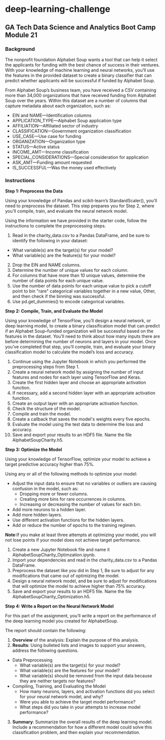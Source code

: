 # deep-learning-challenge
## GA Tech Data Science and Analytics Boot Camp Module 21
### Background

<p>The nonprofit foundation Alphabet Soup wants a tool that can help it select the applicants for funding with the best chance of success in their ventures. With your knowledge of machine learning and neural networks, you’ll use the features in the provided dataset to create a binary classifier that can predict whether applicants will be successful if funded by Alphabet Soup.</p>

<p>From Alphabet Soup’s business team, you have received a CSV containing more than 34,000 organizations that have received funding from Alphabet Soup over the years. Within this dataset are a number of columns that capture metadata about each organization, such as:</p>

* EIN and NAME—Identification columns
* APPLICATION_TYPE—Alphabet Soup application type
* AFFILIATION—Affiliated sector of industry
* CLASSIFICATION—Government organization classification
* USE_CASE—Use case for funding
* ORGANIZATION—Organization type
* STATUS—Active status
* INCOME_AMT—Income classification
* SPECIAL_CONSIDERATIONS—Special consideration for application
* ASK_AMT—Funding amount requested
* IS_SUCCESSFUL—Was the money used effectively

### Instructions
<b>Step 1: Preprocess the Data</b>
<p>Using your knowledge of Pandas and scikit-learn’s StandardScaler(), you’ll need to preprocess the dataset. This step prepares you for Step 2, where you'll compile, train, and evaluate the neural network model.</p>

<p>Using the information we have provided in the starter code, follow the instructions to complete the preprocessing steps.</p>

1. Read in the charity_data.csv to a Pandas DataFrame, and be sure to identify the following in your dataset:</p>
* What variable(s) are the target(s) for your model?
* What variable(s) are the feature(s) for your model?

2. Drop the EIN and NAME columns.
3. Determine the number of unique values for each column.
4. For columns that have more than 10 unique values, determine the number of data points for each unique value.
5. Use the number of data points for each unique value to pick a cutoff point to bin "rare" categorical variables together in a new value, Other, and then check if the binning was successful.
6. Use pd.get_dummies() to encode categorical variables.

<b>Step 2: Compile, Train, and Evaluate the Model</b>
<p>Using your knowledge of TensorFlow, you’ll design a neural network, or deep learning model, to create a binary classification model that can predict if an Alphabet Soup–funded organization will be successful based on the features in the dataset. You’ll need to think about how many inputs there are before determining the number of neurons and layers in your model. Once you’ve completed that step, you’ll compile, train, and evaluate your binary classification model to calculate the model’s loss and accuracy.</p>

1. Continue using the Jupyter Notebook in which you performed the preprocessing steps from Step 1.
2. Create a neural network model by assigning the number of input features and nodes for each layer using TensorFlow and Keras.
3. Create the first hidden layer and choose an appropriate activation function.
4. If necessary, add a second hidden layer with an appropriate activation function.
5. Create an output layer with an appropriate activation function.
6. Check the structure of the model.
7. Compile and train the model.
8. Create a callback that saves the model's weights every five epochs.
9. Evaluate the model using the test data to determine the loss and accuracy.
10. Save and export your results to an HDF5 file. Name the file AlphabetSoupCharity.h5.

<b>Step 3: Optimize the Model</b>
<p>Using your knowledge of TensorFlow, optimize your model to achieve a target predictive accuracy higher than 75%.</p>
<p>Using any or all of the following methods to optimize your model:</p>

* Adjust the input data to ensure that no variables or outliers are causing confusion in the model, such as:
	* Dropping more or fewer columns.
	* Creating more bins for rare occurrences in columns.
	* Increasing or decreasing the number of values for each bin.
* Add more neurons to a hidden layer.
* Add more hidden layers.
* Use different activation functions for the hidden layers.
* Add or reduce the number of epochs to the training regimen.

<p><b>Note</b>:If you make at least three attempts at optimizing your model, you will not lose points if your model does not achieve target performance.</p>

1. Create a new Jupyter Notebook file and name it AlphabetSoupCharity_Optimzation.ipynb.
2. Import your dependencies and read in the charity_data.csv to a Pandas DataFrame.
3. Preprocess the dataset like you did in Step 1, Be sure to adjust for any modifications that came out of optimizing the model.
4. Design a neural network model, and be sure to adjust for modifications that will optimize the model to achieve higher than 75% accuracy.
5. Save and export your results to an HDF5 file. Name the file AlphabetSoupCharity_Optimization.h5.

<b>Step 4: Write a Report on the Neural Network Model</b>
<p>For this part of the assignment, you’ll write a report on the performance of the deep learning model you created for AlphabetSoup.</p>
<p>The report should contain the following:</p>

1. <b>Overview</b> of the analysis: Explain the purpose of this analysis.
2. <b>Results</b>: Using bulleted lists and images to support your answers, address the following questions.
* Data Preprocessing
	* What variable(s) are the target(s) for your model?
	* What variable(s) are the features for your model?
	* What variable(s) should be removed from the input data because they are neither targets nor features?
* Compiling, Training, and Evaluating the Model
	* How many neurons, layers, and activation functions did you select for your neural network model, and why?
	* Were you able to achieve the target model performance?
	* What steps did you take in your attempts to increase model performance?
3. <b>Summary</b>: Summarize the overall results of the deep learning model. Include a recommendation for how a different model could solve this classification problem, and then explain your recommendation.